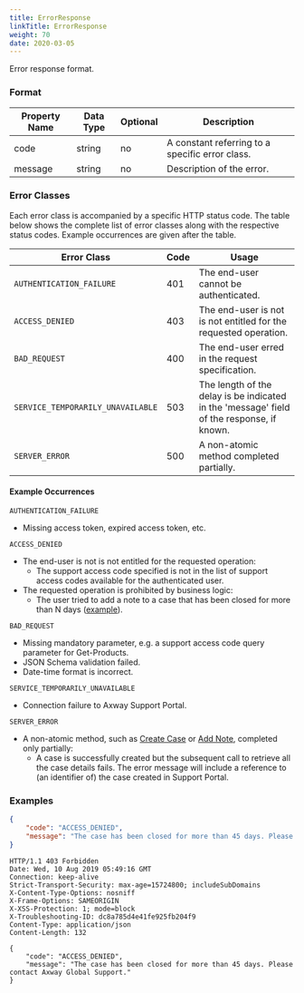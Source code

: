 ```yaml
---
title: ErrorResponse
linkTitle: ErrorResponse
weight: 70
date: 2020-03-05
---
```


Error response format.

### Format

| Property Name | Data Type  | Optional | Description |
|---------------|------------|----------|-------------|
| code          | string     |       no | A constant referring to a specific error class. |
| message       | string     |       no | Description of the error. |

### Error Classes

Each error class is accompanied by a specific HTTP status code. The table below shows the complete list of error classes along with the respective status codes. Example occurrences are given after the table.

| Error Class                       | Code | Usage |
|-----------------------------------|------|-------|
| `AUTHENTICATION_FAILURE`          | 401  | The end-user cannot be authenticated. |
| `ACCESS_DENIED`                   | 403  | The end-user is not is not entitled for the requested operation. |
| `BAD_REQUEST`                     | 400  | The end-user erred in the request specification. |
| `SERVICE_TEMPORARILY_UNAVAILABLE` | 503  | The length of the delay is be indicated in the 'message' field of the response, if known. |
| `SERVER_ERROR`                    | 500  | A non-atomic method completed partially. |

#### Example Occurrences

`AUTHENTICATION_FAILURE`

* Missing access token, expired access token, etc.

`ACCESS_DENIED`

* The end-user is not is not entitled for the requested operation:
    * The support access code specified is not in the list of support access codes available for the authenticated user.
* The requested operation is prohibited by business logic:
    * The user tried to add a note to a case that has been closed for more than N days ([example](#examples)).

`BAD_REQUEST`

* Missing mandatory parameter, e.g. a support access code query parameter for Get-Products.
* JSON Schema validation failed.
* Date-time format is incorrect.

`SERVICE_TEMPORARILY_UNAVAILABLE`

* Connection failure to Axway Support Portal.

`SERVER_ERROR`

* A non-atomic method, such as [Create Case](/docs/shared_services/supportapi/methods/create_case) or [Add Note](/docs/shared_services/supportapi/methods/add_note), completed only partially:
    * A case is successfully created but the subsequent call to retrieve all the case details fails. The error message will include a reference to (an identifier of) the case created in Support Portal.

### Examples

```json
{
    "code": "ACCESS_DENIED",
    "message": "The case has been closed for more than 45 days. Please contact Axway Global Support."
}
```

```
HTTP/1.1 403 Forbidden
Date: Wed, 10 Aug 2019 05:49:16 GMT
Connection: keep-alive
Strict-Transport-Security: max-age=15724800; includeSubDomains
X-Content-Type-Options: nosniff
X-Frame-Options: SAMEORIGIN
X-XSS-Protection: 1; mode=block
X-Troubleshooting-ID: dc8a785d4e41fe925fb204f9
Content-Type: application/json
Content-Length: 132

{
    "code": "ACCESS_DENIED",
    "message": "The case has been closed for more than 45 days. Please contact Axway Global Support."
}
```
